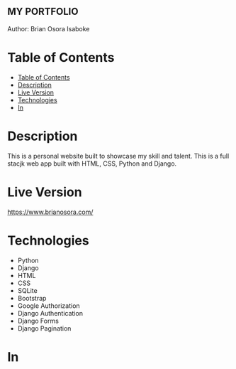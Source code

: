 ## MY PORTFOLIO

Author: Brian Osora Isaboke

# Table of Contents
- [Table of Contents](#table-of-contents)
- [Description](#description)
- [Live Version](#live-version)
- [Technologies](#technologies)
- [In](#in)

# Description
This is a personal website built to showcase my skill and talent. This is a full stacjk web app built with HTML, CSS, Python and Django.

# Live Version
https://www.brianosora.com/


# Technologies
- Python
- Django
- HTML
- CSS
- SQLite
- Bootstrap
- Google Authorization
- Django Authentication
- Django Forms
- Django Pagination

# In
